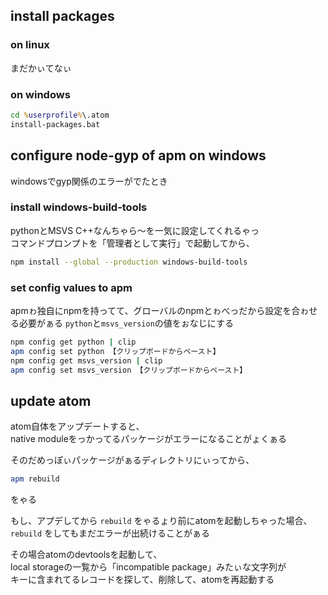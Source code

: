 ## install packages
### on linux
まだかぃてなぃ

### on windows
```bat
cd %userprofile%\.atom
install-packages.bat
```

## configure node-gyp of apm on windows

windowsでgyp関係のエラーがでたとき

### install windows-build-tools
pythonとMSVS C++なんちゃら～を一気に設定してくれるゃっ  
コマンドプロンプトを「管理者として実行」で起動してから、

```sh
npm install --global --production windows-build-tools
```

### set config values to apm
apmゎ独自にnpmを持ってて、グローバルのnpmとゎべっだから設定を合ゎせる必要がぁる
`python`と`msvs_version`の値をぉなじにする

```sh
npm config get python | clip
apm config set python 【クリップボードからペースト】
npm config get msvs_version | clip
apm config set msvs_version 【クリップボードからペースト】
```

## update atom

atom自体をアップデートすると、  
native moduleをっかってるパッケージがエラーになることがょくぁる  

そのだめっぽぃパッケージがぁるディレクトリにぃってから、

```sh
apm rebuild
```

をゃる

もし、アプデしてから `rebuild` をゃるょり前にatomを起動しちゃった場合、  
`rebuild` をしてもまだエラーが出続けることがぁる

その場合atomのdevtoolsを起動して、  
local storageの一覧から「incompatible package」みたぃな文字列が  
キーに含まれてるレコードを探して、削除して、atomを再起動する
